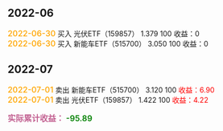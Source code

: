 ## 2022-06
<font style="color:orange;font-size:16px;font-weight:500">2022-06-30</font>
买入 光伏ETF（159857） 1.379 100 收益：0<br>
<font style="color:orange;font-size:16px;font-weight:500">2022-06-30</font>
买入 新能车ETF（515700） 3.050 100 收益：0<br>

## 2022-07
<font style="color:orange;font-size:16px;font-weight:500">2022-07-01</font>
卖出 新能车ETF（515700） 3.120 100 <font style='color:red'>收益：6.90</font><br>
<font style="color:orange;font-size:16px;font-weight:500">2022-07-01</font>
卖出 光伏ETF（159857） 1.422 100 <font style='color:red'>收益：4.22</font><br>

<font style="color:#c36292;font-size:16px;font-weight:600">实际累计收益：</font>
<font style='color:green;font-size:16px;font-weight:600'>-95.89</font><br>